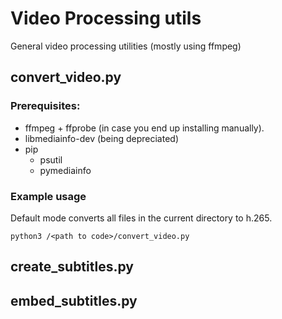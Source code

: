 # Video Processing utils
General video processing utilities (mostly using ffmpeg)

## convert_video.py

### Prerequisites:
* ffmpeg + ffprobe (in case you end up installing manually).
* libmediainfo-dev (being depreciated)
* pip
  * psutil
  * pymediainfo

### Example usage

Default mode converts all files in the current directory to h.265.
```
python3 /<path to code>/convert_video.py
```

## create_subtitles.py


## embed_subtitles.py


